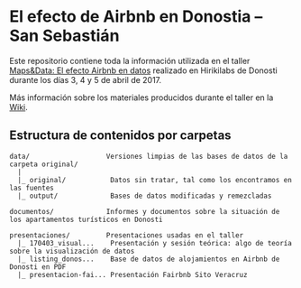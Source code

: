 El efecto de Airbnb en Donostia – San Sebastián
===

Este repositorio contiene toda la información utilizada en el taller [Maps&Data: El efecto Airbnb en datos](https://montera34.com/project/efecto-airbnb-donostia/) realizado en Hirikilabs de Donosti durante los días 3, 4 y 5 de abril de 2017.

Más información sobre los materiales producidos durante el taller en la [Wiki](https://github.com/montera34/airbnbeuskadi/wiki).

## Estructura de contenidos por carpetas

    data/                   Versiones limpias de las bases de datos de la carpeta original/
      |
      |_ original/           Datos sin tratar, tal como los encontramos en las fuentes
      |_ output/             Bases de datos modificadas y remezcladas

    documentos/             Informes y documentos sobre la situación de los apartamentos turísticos en Donosti

    presentaciones/         Presentaciones usadas en el taller
      |_ 170403_visual...    Presentación y sesión teórica: algo de teoría sobre la visualización de datos
      |_ listing_donos...    Base de datos de alojamientos en Airbnb de Donosti en PDF
      |_ presentacion-fai... Presentación Fairbnb Sito Veracruz
